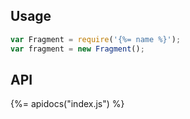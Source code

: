 ## Usage

```js
var Fragment = require('{%= name %}');
var fragment = new Fragment();
```

## API
{%= apidocs("index.js") %}
